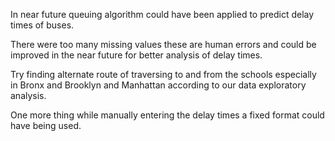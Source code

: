 In near future queuing algorithm could have been applied to predict delay times of buses. 

There were too many missing values these are human errors and could be improved in the near future for better analysis of delay times.

Try finding alternate route of traversing to and from the schools especially in Bronx and Brooklyn and Manhattan according to our data exploratory analysis.

One more thing while manually entering the delay times a fixed format could have being used.
